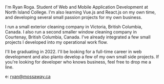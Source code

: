 I'm Ryan Roga. Student of Web and Mobile Application Development at North Island College. I'm also learning Vue.js and React.js on my own time, and developing several small passion projects for my own business.

I run a small exterior cleaning company in Victoria, British Columbia, Canada. I also run a second smaller window cleaning company in Courtenay, British Columbia, Canada. I've already integrated a few small projects I developed into my operational work flow.

I'll be graduating in 2022. I'll be looking for a full-time career in web development and also planto develop a few of my own small side projects. If you're looking for developer who knows business, feel free to drop me a line.

e: ryan@mossaway.ca
